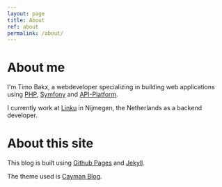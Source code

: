 ```yaml
---
layout: page
title: About
ref: about
permalink: /about/
---
```


# About me
I'm Timo Bakx, a webdeveloper specializing in building web applications using
[PHP][_php], [Symfony][_symfony] and [API-Platform][_apiplatform].

I currently work at [Linku][_linku] in Nijmegen, the Netherlands as a backend
developer.

# About this site

This blog is built using [Github Pages][_github_pages] and [Jekyll][_jekyll].

The theme used is [Cayman Blog][_theme].

[_php]: https://www.php.net/
[_symfony]: https://symfony.com/
[_apiplatform]: https://api-platform.com/
[_linku]: https://linku.nl/
[_github_pages]: https://pages.github.com/
[_jekyll]: https://jekyllrb.com/
[_theme]: https://github.com/lorepirri/cayman-blog
